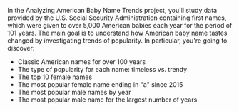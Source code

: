 In the Analyzing American Baby Name Trends project, you'll study data provided by the U.S. Social Security Administration containing 
first names, which were given to over 5,000 American babies each year for the period of 101 years. 
The main goal is to understand how American baby name tastes changed by investigating trends of popularity. 
In particular, you're going to discover:

- Classic American names for over 100 years
- The type of popularity for each name: timeless vs. trendy
- The top 10 female names
- The most popular female name ending in "a" since 2015
- The most popular male names by year
- The most popular male name for the largest number of years

